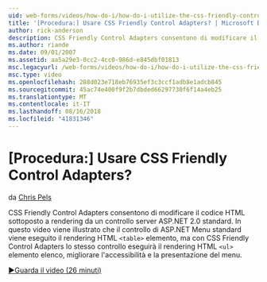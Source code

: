 ```yaml
---
uid: web-forms/videos/how-do-i/how-do-i-utilize-the-css-friendly-control-adapters
title: '[Procedura:] Usare CSS Friendly Control Adapters? | Microsoft Docs'
author: rick-anderson
description: CSS Friendly Control Adapters consentono di modificare il codice HTML sottoposto a rendering da un controllo server ASP.NET 2.0 standard. In questo video viene spiegato che la stan...
ms.author: riande
ms.date: 09/01/2007
ms.assetid: aa5a29e3-0cc2-4cc0-986d-e845dbf01813
msc.legacyurl: /web-forms/videos/how-do-i/how-do-i-utilize-the-css-friendly-control-adapters
msc.type: video
ms.openlocfilehash: 288d023e718eb76935ef3c3ccf1adb8e1adcb845
ms.sourcegitcommit: 45ac74e400f9f2b7dbded66297730f6f14a4eb25
ms.translationtype: MT
ms.contentlocale: it-IT
ms.lasthandoff: 08/16/2018
ms.locfileid: "41831346"
---
```

<a name="how-do-i-utilize-the-css-friendly-control-adapters"></a>[Procedura:] Usare CSS Friendly Control Adapters?
====================
da [Chris Pels](https://twitter.com/chrispels)

CSS Friendly Control Adapters consentono di modificare il codice HTML sottoposto a rendering da un controllo server ASP.NET 2.0 standard. In questo video viene illustrato che il controllo di ASP.NET Menu standard viene eseguito il rendering HTML `<table>` elemento, ma con CSS Friendly Control Adapters lo stesso controllo eseguirà il rendering HTML `<ul>` elemento elenco, migliorare l'accessibilità e la presentazione del menu. 

[&#9654;Guarda il video (26 minuti)](https://channel9.msdn.com/Blogs/ASP-NET-Site-Videos/how-do-i-utilize-the-css-friendly-control-adapters)
